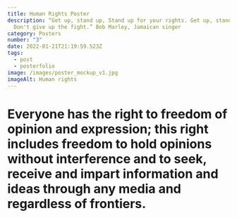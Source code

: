 ```yaml
---
title: Human Rights Poster
description: “Get up, stand up, Stand up for your rights. Get up, stand up,
  Don't give up the fight.” Bob Marley, Jamaican singer
category: Posters
number: "3"
date: 2022-01-21T21:19:59.523Z
tags:
  - post
  - posterfolio
image: /images/poster_mockup_v1.jpg
imageAlt: Human rights
---
```

<!--StartFragment-->

# Everyone has the right to freedom of opinion and expression; this right includes freedom to hold opinions without interference and to seek, receive and impart information and ideas through any media and regardless of frontiers.

<!--EndFragment-->